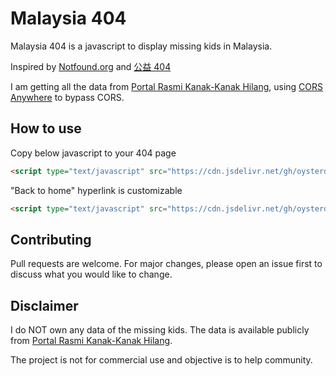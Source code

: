 # Malaysia 404

Malaysia 404 is a javascript to display missing kids in Malaysia.

Inspired by [Notfound.org](https://notfound.org/) and [公益 404](https://www.qq.com/404/)

I am getting all the data from [Portal Rasmi Kanak-Kanak Hilang](https://knk2hilang.rmp.gov.my/Home/Main), using [CORS Anywhere](https://cors-anywhere.herokuapp.com/) to bypass CORS.

## How to use

Copy below javascript to your 404 page

```html
<script type="text/javascript" src="https://cdn.jsdelivr.net/gh/oysterd3/malaysia-404/404.min.js"></script>
```

"Back to home" hyperlink is customizable

```html
<script type="text/javascript" src="https://cdn.jsdelivr.net/gh/oysterd3/malaysia-404/404.min.js" homePageUrl="https://github.com/OysterD3/malaysia-404" homePageText="Back to GitHub"></script>
```

## Contributing
Pull requests are welcome. For major changes, please open an issue first to discuss what you would like to change.

## Disclaimer
I do NOT own any data of the missing kids. The data is available publicly from [Portal Rasmi Kanak-Kanak Hilang](https://knk2hilang.rmp.gov.my/).

The project is not for commercial use and objective is to help community.